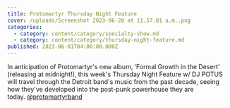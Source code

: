```yaml
---
title: Protomartyr Thursday Night Feature
cover: /uploads/Screenshot 2023-06-28 at 11.57.01 a.m..png
categories:
  - category: content/category/specialty-show.md
  - category: content/category/thursday-night-feature.md
published: 2023-06-01T04:00:00.000Z
---
```


In anticipation of Protomartyr's new album, ‘Formal Growth in the Desert’ (releasing at midnight!), this week's Thursday Night Feature w/ DJ POTUS will travel through the Detroit band's music from the past decade, seeing how they've developed into the post-punk powerhouse they are today. [@protomartyrband](https://www.instagram.com/protomartyrband/)

